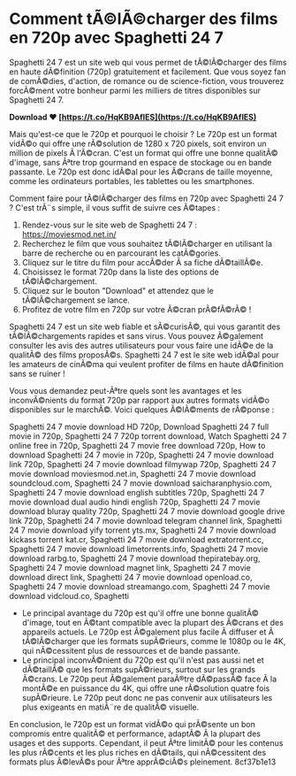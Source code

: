 
 
# Comment tÃ©lÃ©charger des films en 720p avec Spaghetti 24 7
 
Spaghetti 24 7 est un site web qui vous permet de tÃ©lÃ©charger des films en haute dÃ©finition (720p) gratuitement et facilement. Que vous soyez fan de comÃ©dies, d'action, de romance ou de science-fiction, vous trouverez forcÃ©ment votre bonheur parmi les milliers de titres disponibles sur Spaghetti 24 7.
 
**Download ❤ [https://t.co/HqKB9AfIES](https://t.co/HqKB9AfIES)**


 
Mais qu'est-ce que le 720p et pourquoi le choisir ? Le 720p est un format vidÃ©o qui offre une rÃ©solution de 1280 x 720 pixels, soit environ un million de pixels Ã  l'Ã©cran. C'est un format qui offre une bonne qualitÃ© d'image, sans Ãªtre trop gourmand en espace de stockage ou en bande passante. Le 720p est donc idÃ©al pour les Ã©crans de taille moyenne, comme les ordinateurs portables, les tablettes ou les smartphones.
 
Comment faire pour tÃ©lÃ©charger des films en 720p avec Spaghetti 24 7 ? C'est trÃ¨s simple, il vous suffit de suivre ces Ã©tapes :
 
1. Rendez-vous sur le site web de Spaghetti 24 7 : https://moviesmod.net.in/
2. Recherchez le film que vous souhaitez tÃ©lÃ©charger en utilisant la barre de recherche ou en parcourant les catÃ©gories.
3. Cliquez sur le titre du film pour accÃ©der Ã  sa fiche dÃ©taillÃ©e.
4. Choisissez le format 720p dans la liste des options de tÃ©lÃ©chargement.
5. Cliquez sur le bouton "Download" et attendez que le tÃ©lÃ©chargement se lance.
6. Profitez de votre film en 720p sur votre Ã©cran prÃ©fÃ©rÃ© !

Spaghetti 24 7 est un site web fiable et sÃ©curisÃ©, qui vous garantit des tÃ©lÃ©chargements rapides et sans virus. Vous pouvez Ã©galement consulter les avis des autres utilisateurs pour vous faire une idÃ©e de la qualitÃ© des films proposÃ©s. Spaghetti 24 7 est le site web idÃ©al pour les amateurs de cinÃ©ma qui veulent profiter de films en haute dÃ©finition sans se ruiner !
  
Vous vous demandez peut-Ãªtre quels sont les avantages et les inconvÃ©nients du format 720p par rapport aux autres formats vidÃ©o disponibles sur le marchÃ©. Voici quelques Ã©lÃ©ments de rÃ©ponse :
 
Spaghetti 24 7 movie download HD 720p,  Download Spaghetti 24 7 full movie in 720p,  Spaghetti 24 7 720p torrent download,  Watch Spaghetti 24 7 online free in 720p,  Spaghetti 24 7 movie free download 720p,  How to download Spaghetti 24 7 movie in 720p,  Spaghetti 24 7 movie download link 720p,  Spaghetti 24 7 movie download filmywap 720p,  Spaghetti 24 7 movie download moviesmod.net.in,  Spaghetti 24 7 movie download soundcloud.com,  Spaghetti 24 7 movie download saicharanphysio.com,  Spaghetti 24 7 movie download english subtitles 720p,  Spaghetti 24 7 movie download dual audio hindi english 720p,  Spaghetti 24 7 movie download bluray quality 720p,  Spaghetti 24 7 movie download google drive link 720p,  Spaghetti 24 7 movie download telegram channel link,  Spaghetti 24 7 movie download yify torrent yts.mx,  Spaghetti 24 7 movie download kickass torrent kat.cr,  Spaghetti 24 7 movie download extratorrent.cc,  Spaghetti 24 7 movie download limetorrents.info,  Spaghetti 24 7 movie download rarbg.to,  Spaghetti 24 7 movie download thepiratebay.org,  Spaghetti 24 7 movie download magnet link,  Spaghetti 24 7 movie download direct link,  Spaghetti 24 7 movie download openload.co,  Spaghetti 24 7 movie download streamango.com,  Spaghetti 24 7 movie download vidcloud.co,  Spaghetti

- Le principal avantage du 720p est qu'il offre une bonne qualitÃ© d'image, tout en Ã©tant compatible avec la plupart des Ã©crans et des appareils actuels. Le 720p est Ã©galement plus facile Ã  diffuser et Ã  tÃ©lÃ©charger que les formats supÃ©rieurs, comme le 1080p ou le 4K, qui nÃ©cessitent plus de ressources et de bande passante.
- Le principal inconvÃ©nient du 720p est qu'il n'est pas aussi net et dÃ©taillÃ© que les formats supÃ©rieurs, surtout sur les grands Ã©crans. Le 720p peut Ã©galement paraÃ®tre dÃ©passÃ© face Ã  la montÃ©e en puissance du 4K, qui offre une rÃ©solution quatre fois supÃ©rieure. Le 720p peut donc ne pas convenir aux utilisateurs les plus exigeants en matiÃ¨re de qualitÃ© visuelle.

En conclusion, le 720p est un format vidÃ©o qui prÃ©sente un bon compromis entre qualitÃ© et performance, adaptÃ© Ã  la plupart des usages et des supports. Cependant, il peut Ãªtre limitÃ© pour les contenus les plus rÃ©cents et les plus riches en dÃ©tails, qui nÃ©cessitent des formats plus Ã©levÃ©s pour Ãªtre apprÃ©ciÃ©s pleinement.
 8cf37b1e13
 
